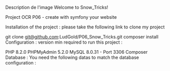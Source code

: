 Description de l'image
Welcome to Snow_Tricks!

Project OCR P06 - create with symfony your website

Installation of the project :
please take the following link to clone my project

git clone git@github.com:LudGold/P06_Snow_Tricks.git
composer install
Configuration :
version min required to run this project :

PHP 8.2.0
PHPMyAdmin 5.2.0
MySQL 8.0.31 - Port 3306
Composer
Database :
You need the following datas to match the database configuration :



